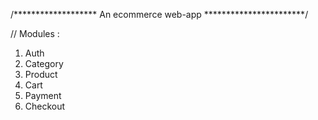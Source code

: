 /******************* An ecommerce web-app        ***********************/

// Modules :
 1) Auth
 2) Category
 3) Product
 4) Cart
 5) Payment
 6) Checkout